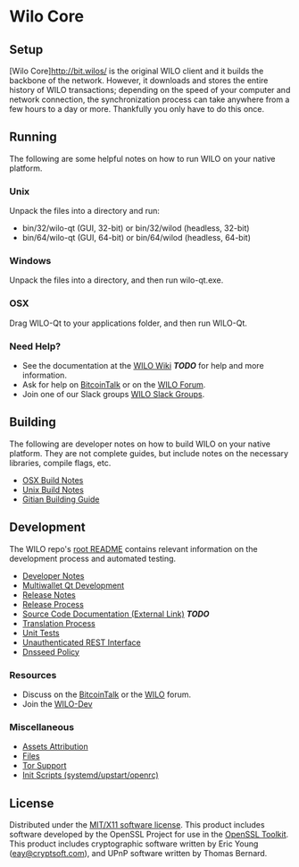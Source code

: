 Wilo Core
=====================

Setup
---------------------
[Wilo Core]http://bit.wilos/ is the original WILO client and it builds the backbone of the network. However, it downloads and stores the entire history of WILO transactions; depending on the speed of your computer and network connection, the synchronization process can take anywhere from a few hours to a day or more. Thankfully you only have to do this once.

Running
---------------------
The following are some helpful notes on how to run WILO on your native platform.

### Unix

Unpack the files into a directory and run:

- bin/32/wilo-qt (GUI, 32-bit) or bin/32/wilod (headless, 32-bit)
- bin/64/wilo-qt (GUI, 64-bit) or bin/64/wilod (headless, 64-bit)

### Windows

Unpack the files into a directory, and then run wilo-qt.exe.

### OSX

Drag WILO-Qt to your applications folder, and then run WILO-Qt.

### Need Help?

* See the documentation at the [WILO Wiki](https://en.bitcoin.it/wiki/Main_Page) ***TODO***
for help and more information.
* Ask for help on [BitcoinTalk](https://bitcointalk.org/index.php?topic=1604893.0) or on the [WILO Forum](https://google.forum.com/).
* Join one of our Slack groups [WILO Slack Groups](https://google.slack.com/).

Building
---------------------
The following are developer notes on how to build WILO on your native platform. They are not complete guides, but include notes on the necessary libraries, compile flags, etc.

- [OSX Build Notes](build-osx.md)
- [Unix Build Notes](build-unix.md)
- [Gitian Building Guide](gitian-building.md)

Development
---------------------
The WILO repo's [root README](https://github.com/WILO/WILO/blob/master/README.md) contains relevant information on the development process and automated testing.

- [Developer Notes](developer-notes.md)
- [Multiwallet Qt Development](multiwallet-qt.md)
- [Release Notes](release-notes.md)
- [Release Process](release-process.md)
- [Source Code Documentation (External Link)](https://dev.visucore.com/bitcoin/doxygen/) ***TODO***
- [Translation Process](translation_process.md)
- [Unit Tests](unit-tests.md)
- [Unauthenticated REST Interface](REST-interface.md)
- [Dnsseed Policy](dnsseed-policy.md)

### Resources

* Discuss on the [BitcoinTalk](https://bitcointalk.org/index.php?topic=1604893.0) or the [WILO](https://google.forum.com/) forum.
* Join the [WILO-Dev](https://google.slack.com/) 

### Miscellaneous
- [Assets Attribution](assets-attribution.md)
- [Files](files.md)
- [Tor Support](tor.md)
- [Init Scripts (systemd/upstart/openrc)](init.md)

License
---------------------
Distributed under the [MIT/X11 software license](http://www.opensource.org/licenses/mit-license.php).
This product includes software developed by the OpenSSL Project for use in the [OpenSSL Toolkit](https://www.openssl.org/). This product includes
cryptographic software written by Eric Young ([eay@cryptsoft.com](mailto:eay@cryptsoft.com)), and UPnP software written by Thomas Bernard.
